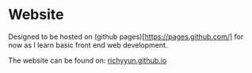 # Website

Designed to be hosted on (github pages)[https://pages.github.com/] for now as I learn basic front end web development.

The website can be found on: [richyyun.github.io](richyyun.github.io)
